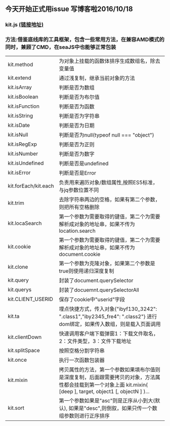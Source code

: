 
## 今天开始正式用issue 写博客啦2016/10/18

### kit.js [(链接地址)](https://github.com/Kelichao/kit.js/blob/master/kit.js)

### 方法:借鉴底线库的工具框架，包含一些常用方法，在兼容AMD模式的同时，兼顾了CMD，在seaJS中也能够正常包装
<table>
<tr>
	<td>kit.method</td> 
	<td>为对象上挂载的函数体排序生成数组名，除去变量值</td>
</tr>
<tr>
	<td>kit.extend</td> 
	<td>通过浅复制，继承当前对象的方法</td>
</tr>
<tr>
	<td>kit.isArray </td> <td>判断是否为数组</td>
</tr>
<tr>
	<td>kit.isBoolean</td> <td>判断是否为布尔值</td>
</tr>
<tr>
	<td>kit.isFunction</td> <td>判断是否为函数</td>
</tr>
<tr>
	<td>kit.isString</td> <td>判断是否为字符串</td>
</tr>
<tr>
	<td>kit.isDate</td> <td>判断是否为日期</td>
</tr>
<tr>
	<td>kit.isNull</td> <td>判断是否为null(typeof null === "object")</td>
</tr>
<tr>
	<td>kit.isRegExp</td> <td>判断是否为正则</td>
</tr>
<tr>
	<td>kit.isNumber</td> <td>判断是否为数字</td>
</tr>
<tr>
	<td>kit.isUndefined</td> <td>判断是否是undefined</td>
</tr>
<tr>
	<td>kit.isError</td> <td>判断是否是Error</td>
</tr>
<tr>
	<td>kit.forEach/kit.each</td>
	 <td>负责用来遍历对象/数组属性,按照ES5标准，与jq参数位置不同</td>
</tr>
<tr>
	<td>kit.trim</td>
	 <td>去除字符串两边的空格，如果有第二个参数，则把所有空格删除</td>
</tr>
<tr>
	<td>kit.locaSearch</td> 
	<td>第一个参数为需要取得的键值，第二个为需要解析成对象的地址串，如果不传为location.search</td>
</tr>
<tr>
	<td>kit.cookie</td> 
	<td>第一个参数为需要取得的键值，第二个为需要解析成对象的地址串，如果不传为document.cookie</td>
</tr>
<tr>
	<td>kit.clone</td> 
	<td>第一个参数为克隆对象，如果第二个参数是true则使用递归深度复制</td>
</tr>
<tr>
	<td>kit.query</td> 
	<td>封装了document.querySelector</td>
</tr>
<tr>
	<td>kit.querys</td> 
	<td>封装了docuemnt.querySelectorAll</td>
</tr>
<tr>
	<td>kit.CLIENT_USERID</td> 
	<td>保存了cookie中"userid"字段</td>
</tr>
<tr>
	<td>kit.ta</td> 
	<td>埋点快捷方式，传入对象{"ibyf130_3242": ".class1","iby2345_fre4": ".class2"} 进行dom绑定，如果传入数组，则是载入页面调用</td>
</tr>
<tr>
	<td>kit.clientDown</td> 
	<td>快速调用客户端下载弹窗1：下载文件取名，2：文件类型，3：文件下载地址</td>
</tr>
<tr>
	<td>kit.splitSpace</td> 
	<td>按照空格分割字符串</td>
</tr>
<tr>
	<td>kit.once</td> 
	<td>执行一次函数包装器</td>
</tr>
<tr>
	<td>kit.mixin</td> 
	<td>拷贝属性的方法，第一个参数如果填布尔值则是深度复制，后面跟需要拷贝的对象，方法属性都会挂载到第一个对象上面
	kit.mixin( [deep ], target, object1 [, objectN ] )...</td>
</tr>
<tr>
	<td>kit.sort</td> 
	<td>第一个参数如果是"asc"则是正序从小到大(默认), 如果是"desc",则倒叙，如果只传一个数组参数则进行正序排序</td>
</tr>
</table>
